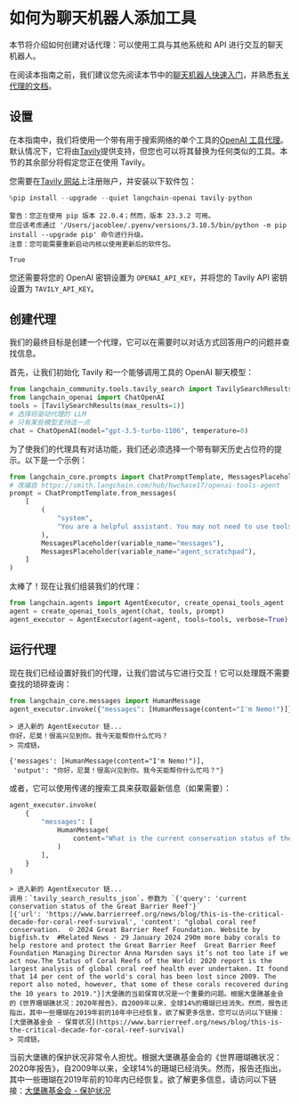 # 如何为聊天机器人添加工具

本节将介绍如何创建对话代理：可以使用工具与其他系统和 API 进行交互的聊天机器人。

在阅读本指南之前，我们建议您先阅读本节中的[聊天机器人快速入门](/docs/tutorials/chatbot)，并熟悉[有关代理的文档](/docs/tutorials/agents)。

## 设置

在本指南中，我们将使用一个带有用于搜索网络的单个工具的[OpenAI 工具代理](/docs/how_to/agent_executor)。默认情况下，它将由[Tavily](/docs/integrations/tools/tavily_search)提供支持，但您也可以将其替换为任何类似的工具。本节的其余部分将假定您正在使用 Tavily。

您需要在[Tavily 网站](https://tavily.com/)上注册账户，并安装以下软件包：

```python
%pip install --upgrade --quiet langchain-openai tavily-python
```

```output
警告：您正在使用 pip 版本 22.0.4；然而，版本 23.3.2 可用。
您应该考虑通过 '/Users/jacoblee/.pyenv/versions/3.10.5/bin/python -m pip install --upgrade pip' 命令进行升级。
注意：您可能需要重新启动内核以使用更新后的软件包。
```

```output
True
```

您还需要将您的 OpenAI 密钥设置为 `OPENAI_API_KEY`，并将您的 Tavily API 密钥设置为 `TAVILY_API_KEY`。

## 创建代理

我们的最终目标是创建一个代理，它可以在需要时以对话方式回答用户的问题并查找信息。

首先，让我们初始化 Tavily 和一个能够调用工具的 OpenAI 聊天模型：

```python
from langchain_community.tools.tavily_search import TavilySearchResults
from langchain_openai import ChatOpenAI
tools = [TavilySearchResults(max_results=1)]
# 选择将驱动代理的 LLM
# 只有某些模型支持这一点
chat = ChatOpenAI(model="gpt-3.5-turbo-1106", temperature=0)
```

为了使我们的代理具有对话功能，我们还必须选择一个带有聊天历史占位符的提示。以下是一个示例：

```python
from langchain_core.prompts import ChatPromptTemplate, MessagesPlaceholder
# 改编自 https://smith.langchain.com/hub/hwchase17/openai-tools-agent
prompt = ChatPromptTemplate.from_messages(
    [
        (
            "system",
            "You are a helpful assistant. You may not need to use tools for every query - the user may just want to chat!",
        ),
        MessagesPlaceholder(variable_name="messages"),
        MessagesPlaceholder(variable_name="agent_scratchpad"),
    ]
)
```

太棒了！现在让我们组装我们的代理：

```python
from langchain.agents import AgentExecutor, create_openai_tools_agent
agent = create_openai_tools_agent(chat, tools, prompt)
agent_executor = AgentExecutor(agent=agent, tools=tools, verbose=True)
```

## 运行代理

现在我们已经设置好我们的代理，让我们尝试与它进行交互！它可以处理既不需要查找的琐碎查询：

```python
from langchain_core.messages import HumanMessage
agent_executor.invoke({"messages": [HumanMessage(content="I'm Nemo!")]})
```

```output
> 进入新的 AgentExecutor 链...
你好，尼莫！很高兴见到你。我今天能帮你什么忙吗？
> 完成链。
```

```output
{'messages': [HumanMessage(content="I'm Nemo!")],
 'output': "你好，尼莫！很高兴见到你。我今天能帮你什么忙吗？"}
```

或者，它可以使用传递的搜索工具来获取最新信息（如果需要）：

```python
agent_executor.invoke(
    {
        "messages": [
            HumanMessage(
                content="What is the current conservation status of the Great Barrier Reef?"
            )
        ],
    }
)
```

```output
> 进入新的 AgentExecutor 链...
调用：`tavily_search_results_json`，参数为 `{'query': 'current conservation status of the Great Barrier Reef'}`
[{'url': 'https://www.barrierreef.org/news/blog/this-is-the-critical-decade-for-coral-reef-survival', 'content': "global coral reef conservation.  © 2024 Great Barrier Reef Foundation. Website by bigfish.tv  #Related News · 29 January 2024 290m more baby corals to help restore and protect the Great Barrier Reef  Great Barrier Reef Foundation Managing Director Anna Marsden says it’s not too late if we act now.The Status of Coral Reefs of the World: 2020 report is the largest analysis of global coral reef health ever undertaken. It found that 14 per cent of the world's coral has been lost since 2009. The report also noted, however, that some of these corals recovered during the 10 years to 2019."}]大堡礁的当前保育状况是一个重要的问题。根据大堡礁基金会的《世界珊瑚礁状况：2020年报告》，自2009年以来，全球14%的珊瑚已经消失。然而，报告还指出，其中一些珊瑚在2019年前的10年中已经恢复。欲了解更多信息，您可以访问以下链接：[大堡礁基金会 - 保育状况](https://www.barrierreef.org/news/blog/this-is-the-critical-decade-for-coral-reef-survival)
> 完成链。
```

当前大堡礁的保护状况非常令人担忧。根据大堡礁基金会的《世界珊瑚礁状况：2020年报告》，自2009年以来，全球14%的珊瑚已经消失。然而，报告还指出，其中一些珊瑚在2019年前的10年内已经恢复。欲了解更多信息，请访问以下链接：[大堡礁基金会 - 保护状况](https://www.barrierreef.org/news/blog/this-is-the-critical-decade-for-coral-reef-survival)